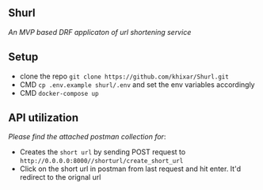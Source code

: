 ## Shurl
*An MVP based DRF applicaton of url shortening service*

## Setup
- clone the repo `git clone https://github.com/khixar/Shurl.git`
- CMD `cp .env.example shurl/.env` and set the env variables accordingly
- CMD `docker-compose up`

## API utilization
*Please find the attached postman collection for*:
- Creates the `short url` by sending POST request to `http://0.0.0.0:8000//shorturl/create_short_url`
- Click on the short url in postman from last request and hit enter. It'd redirect to the orignal url
